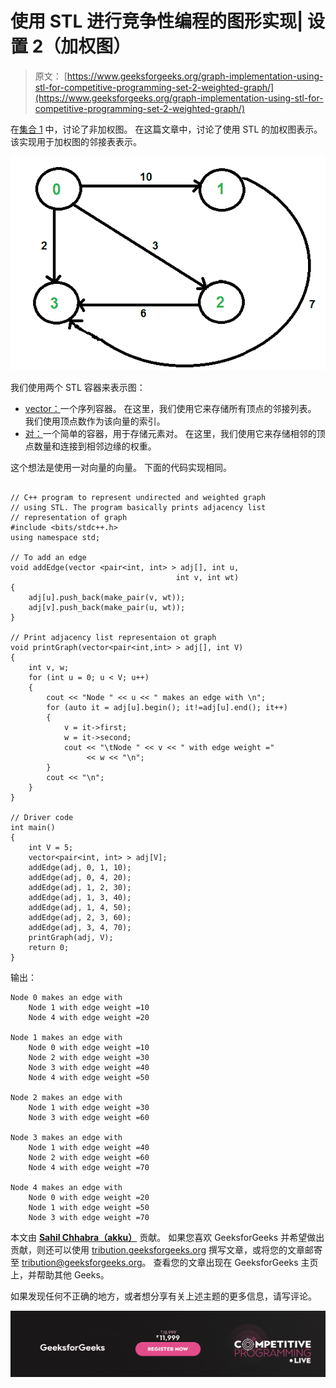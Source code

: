 # 使用 STL 进行竞争性编程的图形实现| 设置 2（加权图）

> 原文： [https://www.geeksforgeeks.org/graph-implementation-using-stl-for-competitive-programming-set-2-weighted-graph/](https://www.geeksforgeeks.org/graph-implementation-using-stl-for-competitive-programming-set-2-weighted-graph/)

在[集合 1](https://www.geeksforgeeks.org/graph-representation-using-stl-for-competitive-programming-set-1-dfs-of-unweighted-and-undirected/) 中，讨论了非加权图。 在这篇文章中，讨论了使用 STL 的加权图表示。 该实现用于加权图的邻接表表示。

![graph-stl](img/891edf22b79b6d7f0e1033b3df3464d0.png)

我们使用两个 STL 容器来表示图：

*   [vector：](http://quiz.geeksforgeeks.org/vector-sequence-containers-the-c-standard-template-library-stl-set-1/)一个序列容器。 在这里，我们使用它来存储所有顶点的邻接列表。 我们使用顶点数作为该向量的索引。
*   [对：](http://quiz.geeksforgeeks.org/pair-simple-containers-the-c-standard-template-library-stl/)一个简单的容器，用于存储元素对。 在这里，我们使用它来存储相邻的顶点数量和连接到相邻边缘的权重。

这个想法是使用一对向量的向量。 下面的代码实现相同。

```

// C++ program to represent undirected and weighted graph 
// using STL. The program basically prints adjacency list 
// representation of graph 
#include <bits/stdc++.h> 
using namespace std; 

// To add an edge 
void addEdge(vector <pair<int, int> > adj[], int u, 
                                     int v, int wt) 
{ 
    adj[u].push_back(make_pair(v, wt)); 
    adj[v].push_back(make_pair(u, wt)); 
} 

// Print adjacency list representaion ot graph 
void printGraph(vector<pair<int,int> > adj[], int V) 
{ 
    int v, w; 
    for (int u = 0; u < V; u++) 
    { 
        cout << "Node " << u << " makes an edge with \n"; 
        for (auto it = adj[u].begin(); it!=adj[u].end(); it++) 
        { 
            v = it->first; 
            w = it->second; 
            cout << "\tNode " << v << " with edge weight ="
                 << w << "\n"; 
        } 
        cout << "\n"; 
    } 
} 

// Driver code 
int main() 
{ 
    int V = 5; 
    vector<pair<int, int> > adj[V]; 
    addEdge(adj, 0, 1, 10); 
    addEdge(adj, 0, 4, 20); 
    addEdge(adj, 1, 2, 30); 
    addEdge(adj, 1, 3, 40); 
    addEdge(adj, 1, 4, 50); 
    addEdge(adj, 2, 3, 60); 
    addEdge(adj, 3, 4, 70); 
    printGraph(adj, V); 
    return 0; 
} 

```

输出：

```
Node 0 makes an edge with 
    Node 1 with edge weight =10
    Node 4 with edge weight =20

Node 1 makes an edge with 
    Node 0 with edge weight =10
    Node 2 with edge weight =30
    Node 3 with edge weight =40
    Node 4 with edge weight =50

Node 2 makes an edge with 
    Node 1 with edge weight =30
    Node 3 with edge weight =60

Node 3 makes an edge with 
    Node 1 with edge weight =40
    Node 2 with edge weight =60
    Node 4 with edge weight =70

Node 4 makes an edge with 
    Node 0 with edge weight =20
    Node 1 with edge weight =50
    Node 3 with edge weight =70

```

本文由 **[Sahil Chhabra（akku）](https://practice.geeksforgeeks.org/user-profile.php?user=sahil_coder)** 贡献。 如果您喜欢 GeeksforGeeks 并希望做出贡献，则还可以使用 [tribution.geeksforgeeks.org](http://www.contribute.geeksforgeeks.org) 撰写文章，或将您的文章邮寄至 tribution@geeksforgeeks.org。 查看您的文章出现在 GeeksforGeeks 主页上，并帮助其他 Geeks。

如果发现任何不正确的地方，或者想分享有关上述主题的更多信息，请写评论。

[![competitive-programming-img](img/5211864e7e7a28eeeb039fa5d6073a24.png)](https://practice.geeksforgeeks.org/courses/competitive-programming-live?utm_source=geeksforgeeks&utm_medium=article&utm_campaign=gfg_article_cp)